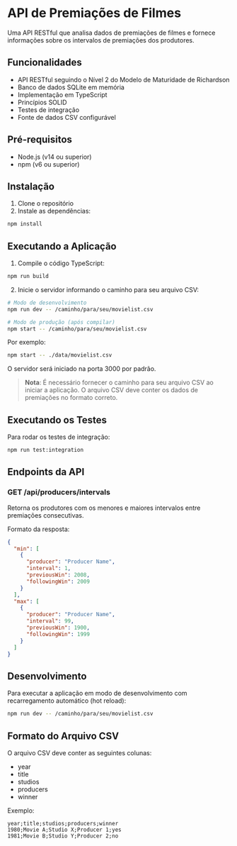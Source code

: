 
# API de Premiações de Filmes

Uma API RESTful que analisa dados de premiações de filmes e fornece informações sobre os intervalos de premiações dos produtores.

## Funcionalidades

- API RESTful seguindo o Nível 2 do Modelo de Maturidade de Richardson  
- Banco de dados SQLite em memória  
- Implementação em TypeScript  
- Princípios SOLID  
- Testes de integração  
- Fonte de dados CSV configurável  

## Pré-requisitos

- Node.js (v14 ou superior)  
- npm (v6 ou superior)  

## Instalação

1. Clone o repositório  
2. Instale as dependências:  
```bash
npm install
```

## Executando a Aplicação

1. Compile o código TypeScript:  
```bash
npm run build
```

2. Inicie o servidor informando o caminho para seu arquivo CSV:  
```bash
# Modo de desenvolvimento
npm run dev -- /caminho/para/seu/movielist.csv

# Modo de produção (após compilar)
npm start -- /caminho/para/seu/movielist.csv
```

Por exemplo:  
```bash
npm start -- ./data/movielist.csv
```

O servidor será iniciado na porta 3000 por padrão.

> **Nota**: É necessário fornecer o caminho para seu arquivo CSV ao iniciar a aplicação. O arquivo CSV deve conter os dados de premiações no formato correto.

## Executando os Testes

Para rodar os testes de integração:  
```bash
npm run test:integration
```

## Endpoints da API

### GET /api/producers/intervals

Retorna os produtores com os menores e maiores intervalos entre premiações consecutivas.

Formato da resposta:
```json
{
  "min": [
    {
      "producer": "Producer Name",
      "interval": 1,
      "previousWin": 2008,
      "followingWin": 2009
    }
  ],
  "max": [
    {
      "producer": "Producer Name",
      "interval": 99,
      "previousWin": 1900,
      "followingWin": 1999
    }
  ]
}
```

## Desenvolvimento

Para executar a aplicação em modo de desenvolvimento com recarregamento automático (hot reload):  
```bash
npm run dev -- /caminho/para/seu/movielist.csv
```

## Formato do Arquivo CSV

O arquivo CSV deve conter as seguintes colunas:
- year  
- title  
- studios  
- producers  
- winner  

Exemplo:  
```csv
year;title;studios;producers;winner
1980;Movie A;Studio X;Producer 1;yes
1981;Movie B;Studio Y;Producer 2;no
```
